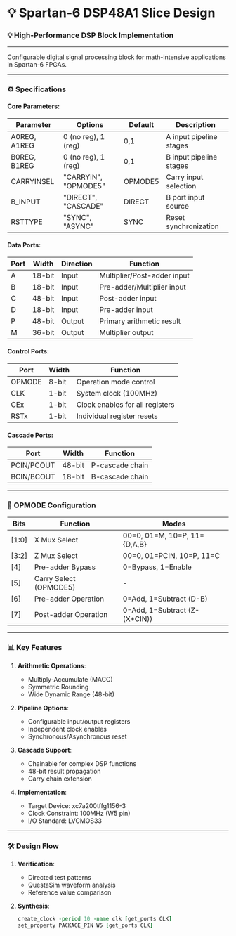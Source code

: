 # 💡 Spartan-6 DSP48A1 Slice Design

### 💡 High-Performance DSP Block Implementation

---

Configurable digital signal processing block for math-intensive applications in Spartan-6 FPGAs.

---

### ⚙️ Specifications

#### Core Parameters:
| Parameter          | Options               | Default | Description                          |
|--------------------|-----------------------|---------|--------------------------------------|
| A0REG, A1REG      | 0 (no reg), 1 (reg)   | 0,1     | A input pipeline stages              |
| B0REG, B1REG      | 0 (no reg), 1 (reg)   | 0,1     | B input pipeline stages              |
| CARRYINSEL        | "CARRYIN", "OPMODE5"  | OPMODE5 | Carry input selection                |
| B_INPUT           | "DIRECT", "CASCADE"   | DIRECT  | B port input source                  |
| RSTTYPE           | "SYNC", "ASYNC"       | SYNC    | Reset synchronization                |

#### Data Ports:
| Port         | Width  | Direction | Function                          |
|--------------|--------|-----------|-----------------------------------|
| A            | 18-bit | Input     | Multiplier/Post-adder input       |
| B            | 18-bit | Input     | Pre-adder/Multiplier input        |
| C            | 48-bit | Input     | Post-adder input                  |
| D            | 18-bit | Input     | Pre-adder input                   |
| P            | 48-bit | Output    | Primary arithmetic result         |
| M            | 36-bit | Output    | Multiplier output                 |

#### Control Ports:
| Port          | Width  | Function                              |
|---------------|--------|---------------------------------------|
| OPMODE        | 8-bit  | Operation mode control                |
| CLK           | 1-bit  | System clock (100MHz)                 |
| CEx           | 1-bit  | Clock enables for all registers       |
| RSTx          | 1-bit  | Individual register resets            |

#### Cascade Ports:
| Port          | Width  | Function                              |
|---------------|--------|---------------------------------------|
| PCIN/PCOUT    | 48-bit | P-cascade chain                       |
| BCIN/BCOUT    | 18-bit | B-cascade chain                       |

---

### 🔢 OPMODE Configuration

| Bits  | Function                      | Modes                             |
|-------|-------------------------------|-----------------------------------|
| [1:0] | X Mux Select                  | 00=0, 01=M, 10=P, 11={D,A,B}     |
| [3:2] | Z Mux Select                  | 00=0, 01=PCIN, 10=P, 11=C        |
| [4]   | Pre-adder Bypass              | 0=Bypass, 1=Enable               |
| [5]   | Carry Select (OPMODE5)        | -                                 |
| [6]   | Pre-adder Operation           | 0=Add, 1=Subtract (D-B)          |
| [7]   | Post-adder Operation          | 0=Add, 1=Subtract (Z-(X+CIN))    |

---

### 📊 Key Features

1. **Arithmetic Operations**:
   - Multiply-Accumulate (MACC)
   - Symmetric Rounding
   - Wide Dynamic Range (48-bit)

2. **Pipeline Options**:
   - Configurable input/output registers
   - Independent clock enables
   - Synchronous/Asynchronous reset

3. **Cascade Support**:
   - Chainable for complex DSP functions
   - 48-bit result propagation
   - Carry chain extension

4. **Implementation**:
   - Target Device: xc7a200tffg1156-3
   - Clock Constraint: 100MHz (W5 pin)
   - I/O Standard: LVCMOS33

---

### 🛠️ Design Flow

1. **Verification**:
   - Directed test patterns
   - QuestaSim waveform analysis
   - Reference value comparison

2. **Synthesis**:
   ```tcl
   create_clock -period 10 -name clk [get_ports CLK]
   set_property PACKAGE_PIN W5 [get_ports CLK]